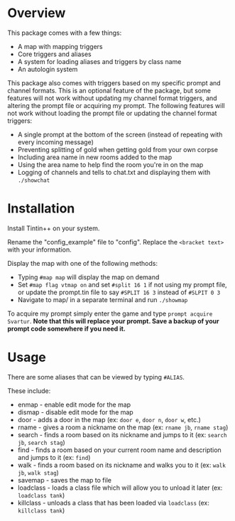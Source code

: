 # Overview

This package comes with a few things:
- A map with mapping triggers
- Core triggers and aliases
- A system for loading aliases and triggers by class name
- An autologin system

This package also comes with triggers based on my specific prompt and channel formats.
This is an optional feature of the package, but some features will not work without updating my channel format triggers, and altering the prompt file or acquiring my prompt.
The following features will not work without loading the prompt file or updating the channel format triggers:
- A single prompt at the bottom of the screen (instead of repeating with every incoming message)
- Preventing splitting of gold when getting gold from your own corpse
- Including area name in new rooms added to the map
- Using the area name to help find the room you're in on the map
- Logging of channels and tells to chat.txt and displaying them with `./showchat`

# Installation
Install Tintin++ on your system.

Rename the "config_example" file to "config". Replace the `<bracket text>` with your information.

Display the map with one of the following methods:
- Typing `#map map` will display the map on demand
- Set `#map flag vtmap on` and set `#split 16 1` if not using my prompt file, or update the prompt.tin file to say `#SPLIT 16 3` instead of `#SLPIT 0 3`
- Navigate to map/ in a separate terminal and run `./showmap`

To acquire my prompt simply enter the game and type `prompt acquire Svartur`.
**Note that this will replace your prompt. Save a backup of your prompt code somewhere if you need it.**

# Usage
There are some aliases that can be viewed by typing `#ALIAS`.

These include:
- enmap - enable edit mode for the map
- dismap - disable edit mode for the map
- door - adds a door in the map (ex: `door e`, `door n`, `door w`, etc.)
- rname - gives a room a nickname on the map (ex: `rname jb`, `rname stag`)
- search - finds a room based on its nickname and jumps to it (ex: `search jb`, `search stag`)
- find - finds a room based on your current room name and description and jumps to it (ex: `find`)
- walk - finds a room based on its nickname and walks you to it (ex: `walk jb`, `walk stag`)
- savemap - saves the map to file
- loadclass - loads a class file which will allow you to unload it later (ex: `loadclass tank`)
- killclass - unloads a class that has been loaded via `loadclass` (ex: `killclass tank`)

